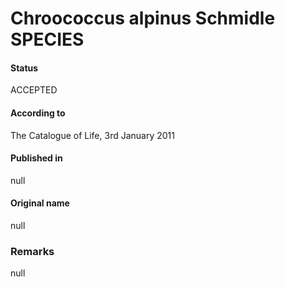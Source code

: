 # Chroococcus alpinus Schmidle SPECIES

#### Status
ACCEPTED

#### According to
The Catalogue of Life, 3rd January 2011

#### Published in
null

#### Original name
null

### Remarks
null